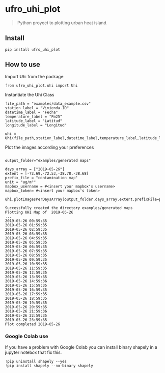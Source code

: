 # ufro_uhi_plot
> Python proyect to plotting urban heat island.


## Install

`pip install ufro_uhi_plot`

## How to use

Import Uhi from the package

```
from ufro_uhi_plot.uhi import Uhi
```

Instantiate the Uhi Class

```
file_path = "examples/data_example.csv"
station_label = "Vivienda.ID"
datetime_label = "Fecha"
temperature_label = "Pm25"
latitude_label = "Latitud"
longitude_label = "Longitud"

uhi = Uhi(file_path,station_label,datetime_label,temperature_label,latitude_label,longitude_label)
```

Plot the images according your preferences

```

output_folder="examples/generated maps"

days_array = ["2019-05-26"]
extent = [-72.69,-72.53,-38.78,-38.68]
prefix_file = "contamination map"
unit = "ug/m³"
mapbox_username = #<insert your mapbox's username>
mapbox_token= #<insert your mapbox's token>

uhi.plotImagesPerDaysArray(output_folder,days_array,extent,prefixFile=prefix_file,hasLimits=True,Z_UNIT=unit,mapbox_username=mapbox_username,mapbox_token=mapbox_token)
```

    Successfully created the directory examples/generated maps
    Plotting UHI Map of  2019-05-26
    ...
    2019-05-26 00:59:35
    2019-05-26 01:59:35
    2019-05-26 02:59:35
    2019-05-26 03:59:35
    2019-05-26 04:59:35
    2019-05-26 05:59:35
    2019-05-26 06:59:35
    2019-05-26 07:59:35
    2019-05-26 08:59:35
    2019-05-26 09:59:35
    2019-05-26 10:59:35
    2019-05-26 11:59:35
    2019-05-26 12:59:35
    2019-05-26 13:59:35
    2019-05-26 14:59:36
    2019-05-26 15:59:35
    2019-05-26 16:59:35
    2019-05-26 17:59:35
    2019-05-26 18:59:35
    2019-05-26 19:59:35
    2019-05-26 20:59:35
    2019-05-26 21:59:36
    2019-05-26 22:59:35
    2019-05-26 23:59:35
    Plot completed 2019-05-26


### Google Colab use

If you have a problem with Google Colab you can install binary shapely in a jupyter notebox that fix this.

```
!pip uninstall shapely --yes
!pip install shapely --no-binary shapely
```
